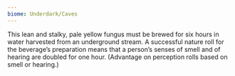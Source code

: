 ```yaml
---
biome: Underdark/Caves
---
```

This lean and stalky, pale yellow fungus must be brewed for six hours in water harvested from an underground stream. A successful nature roll for the beverage’s preparation means that a person’s senses of smell and of hearing are doubled for one hour. (Advantage on perception rolls based on smell or hearing.) 

